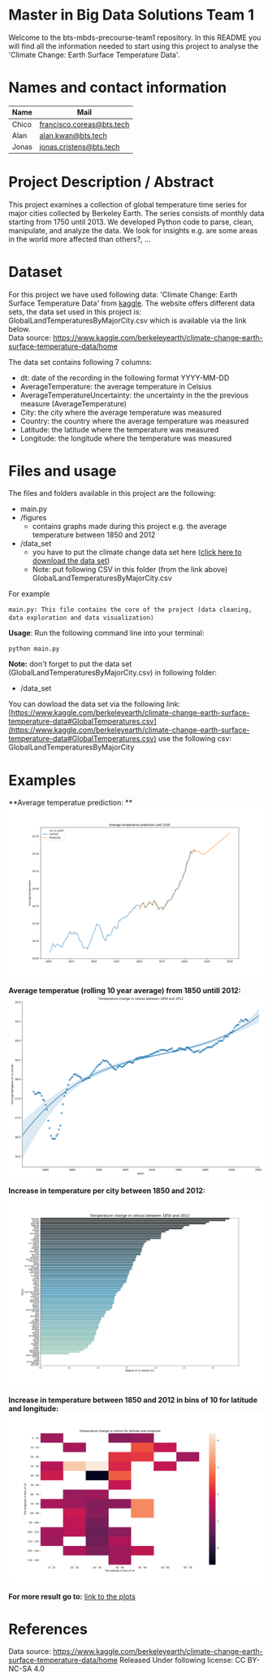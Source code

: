 # Master in Big Data Solutions Team 1

Welcome to the bts-mbds-precourse-team1 repository. In this README you will find all the information needed to start using this project to analyse the 'Climate Change: Earth Surface Temperature Data'. 

# Names and contact information

| Name | Mail |
| ---- | ---- |
| Chico | francisco.coreas@bts.tech  |
| Alan  | alan.kwan@bts.tech  |
| Jonas  | jonas.cristens@bts.tech  |

# Project Description / Abstract

This project examines a collection of global temperature time series for major cities collected by Berkeley Earth. The series consists of monthly data starting from 1750 until 2013. We developed Python code to parse, clean, manipulate, and analyze the data. We look for insights e.g. are some areas in the world more affected than others?, ... 

# Dataset

For this project we have used following data: 'Climate Change: Earth Surface Temperature Data' from [kaggle](https://www.kaggle.com/berkeleyearth/climate-change-earth-surface-temperature-data#GlobalTemperatures.csv). The website offers different data sets, the data set used in this project is: GlobalLandTemperaturesByMajorCity.csv which is available via the link below.  
Data source: https://www.kaggle.com/berkeleyearth/climate-change-earth-surface-temperature-data/home

The data set contains following 7 columns:
* dt: date of the recording in the following format YYYY-MM-DD
* AverageTemperature: the average temperature in Celsius
* AverageTemperatureUncertainty: the uncertainty in the the previous measure (AverageTemperature)
* City: the city where the average temperature was measured
* Country: the country where the average temperature was measured
* Latitude: the latitude where the temperature was measured
* Longitude: the longitude where the temperature was measured

# Files and usage
The files and folders available in this project are the following:
* main.py
* /figures
  * contains graphs made during this project e.g. the average temperature between 1850 and 2012
* /data_set
  * you have to put the climate change data set here ([click here to download the data set](https://www.kaggle.com/berkeleyearth/climate-change-earth-surface-temperature-data#GlobalTemperatures.csv)) 
  * Note: put following CSV in this folder (from the link above) GlobalLandTemperaturesByMajorCity.csv

For example

    main.py: This file contains the core of the project (data cleaning, data exploration and data visualization)
    
**Usage**: Run the following command line into your terminal:

    python main.py
    
**Note:** don't forget to put the data set (GlobalLandTemperaturesByMajorCity.csv) in following folder:
* /data_set

You can dowload the data set via the following link: [https://www.kaggle.com/berkeleyearth/climate-change-earth-surface-temperature-data#GlobalTemperatures.csv](https://www.kaggle.com/berkeleyearth/climate-change-earth-surface-temperature-data#GlobalTemperatures.csv) use the following csv: GlobalLandTemperaturesByMajorCity

# Examples

**Average temperatue prediction: **
![alt text](https://github.com/bts-mbds-precourse/bts-mbds-precourse-team1/blob/master/figures/average_temperature_prediction.png "temperature prediction untill 2050")

**Average temperatue (rolling 10 year average) from 1850 untill 2012:** 
![alt text](https://github.com/bts-mbds-precourse/bts-mbds-precourse-team1/blob/master/figures/pol_reg_rolling_mean.png "average temperature over time")

**Increase in temperature per city between 1850 and 2012:** 
![alt text](https://github.com/bts-mbds-precourse/bts-mbds-precourse-team1/blob/master/figures/increase_1850_2012.png "average temperature increase per city between 1850 and 2012")

**Increase in temperature between 1850 and 2012 in bins of 10 for latitude and longitude:** 
![alt text](https://github.com/bts-mbds-precourse/bts-mbds-precourse-team1/blob/master/figures/increase_1850_2012_lat_lon_bin.png "Increase in temperature in bins of 10 for latitude and longitude")

**For more result go to:**
[link to the plots](https://github.com/bts-mbds-precourse/bts-mbds-precourse-team1/tree/master/figures)
    
# References
Data source: https://www.kaggle.com/berkeleyearth/climate-change-earth-surface-temperature-data/home
Released Under following license: CC BY-NC-SA 4.0 
